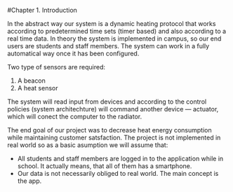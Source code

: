#Chapter 1. Introduction

In the abstract way our system is a dynamic heating protocol that works according to predetermined time sets (timer based) and also according to a real time data. In theory the system is  implemented in campus, so our end users are students and staff members. The system can work in a fully automatical way once it has been configured. 

Two type of sensors are required:

1. A beacon 
2. A heat sensor

The system will read input from devices and according to the control policies (system architechture) will command another device — actuator, which will conect the computer to the radiator.

The end goal of our project was to decrease heat energy consumption while maintaining customer satsfaction. The project is not implemented in real world so as a basic asumption we will assume that:

* All students and staff members are logged in to the application while in school. It actually means, that all of them has a smartphone.
* Our data is not necessarily obliged to real world. The main concept is the app.

